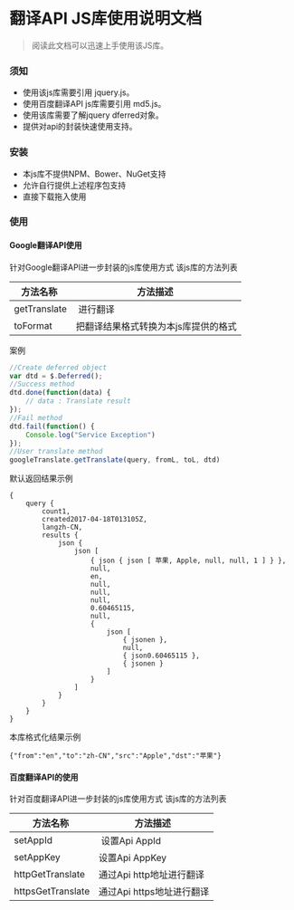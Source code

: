 # 翻译API JS库使用说明文档
> 阅读此文档可以迅速上手使用该JS库。
### 须知
* 使用该js库需要引用 jquery.js。
* 使用百度翻译API js库需要引用 md5.js。
* 使用该库需要了解jquery dferred对象。
* 提供对api的封装快速使用支持。
### 安装
* 本js库不提供NPM、Bower、NuGet支持
* 允许自行提供上述程序包支持
* 直接下载拖入使用
### 使用
#### Google翻译API使用
针对Google翻译API进一步封装的js库使用方式
该js库的方法列表

| 方法名称  | 方法描述  |
| ------------ | ------------ |
| getTranslate  |  进行翻译  |
| toFormat  | 把翻译结果格式转换为本js库提供的格式 |

案例
```javascript
//Create deferred object
var dtd = $.Deferred();
//Success method
dtd.done(function(data) {
	// data : Translate result
});
//Fail method
dtd.fail(function() {
	Console.log("Service Exception")
});
//User translate method
googleTranslate.getTranslate(query, fromL, toL, dtd)
```
默认返回结果示例
```
{
    query {
        count1,
        created2017-04-18T013105Z,
        langzh-CN,
        results {
            json {
                json [
                    { json { json [ 苹果, Apple, null, null, 1 ] } },
                    null,
                    en,
                    null,
                    null,
                    null,
                    0.60465115,
                    null,
                    {
                        json [
                            { jsonen },
                            null,
                            { json0.60465115 },
                            { jsonen }
                        ]
                    }
                ]
            }
        }
    }
}
```
本库格式化结果示例
```
{"from":"en","to":"zh-CN","src":"Apple","dst":"苹果"}
```
#### 百度翻译API的使用
针对百度翻译API进一步封装的js库使用方式
该js库的方法列表

| 方法名称  | 方法描述  |
| ------------ | ------------ |
| setAppId  |  设置Api AppId  |
| setAppKey  | 设置Api AppKey |
| httpGetTranslate | 通过Api http地址进行翻译 |
| httpsGetTranslate | 通过Api https地址进行翻译 |








